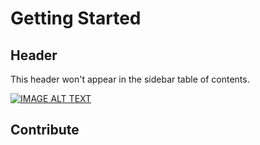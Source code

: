 # Getting Started

## Header <!-- {docsify-ignore} -->

This header won't appear in the sidebar table of contents.

[![IMAGE ALT TEXT](http://img.youtube.com/vi/YOUTUBE_VIDEO_ID_HERE/0.jpg)](http://www.youtube.com/watch?v=YOUTUBE_VIDEO_ID_HERE "Video Title")

## Contribute
